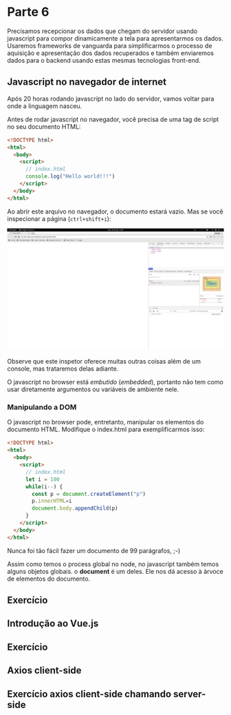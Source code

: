 # Parte 6

Precisamos recepcionar os dados que chegam do servidor usando javascript para 
compor dinamicamente a tela para apresentarmos os dados. Usaremos frameworks
de vanguarda para simplificarmos o processo de aquisição e apresentação dos 
dados recuperados e também enviaremos dados para o backend usando estas mesmas
tecnologias front-end.

## Javascript no navegador de internet

Após 20 horas rodando javascript no lado do servidor, vamos voltar para onde a 
linguagem nasceu.

Antes de rodar javascript no navegador, você precisa de uma tag de script no 
seu documento HTML:

```html
<!DOCTYPE html>
<html>
  <body>
    <script>
      // index.html
      console.log("Hello world!!!")
    </script>
  </body>
</html>
```

Ao abrir este arquivo no navegador, o documento estará vazio. Mas se você inspecionar a página (`ctrl+shift+i`):

![console-javascript-browser](img/console-javascript-browser.png)

Observe que este inspetor oferece muitas outras coisas além de um console, mas trataremos delas adiante.

O javascript no browser está *embutido* (*embedded*), portanto não tem como 
usar diretamente argumentos ou variáveis de ambiente nele.

### Manipulando a DOM

O javascript no browser pode, entretanto, manipular os elementos do documento 
HTML. Modifique o index.html para exemplificarmos isso:

```html
<!DOCTYPE html>
<html>
  <body>
    <script>
      // index.html
      let i = 100
      while(i--) {
        const p = document.createElement("p")
        p.innerHTML=i
        document.body.appendChild(p)
      }
    </script>
  </body>
</html>
```

Nunca foi tão fácil fazer um documento de 99 parágrafos, ;-)

Assim como temos o process global no node, no javascript também temos alguns 
objetos globais. o **document** é um deles. Ele nos dá acesso à àrvoce de 
elementos do documento.


## Exercício
## Introdução ao Vue.js
## Exercício
## Axios client-side
## Exercício axios client-side chamando server-side